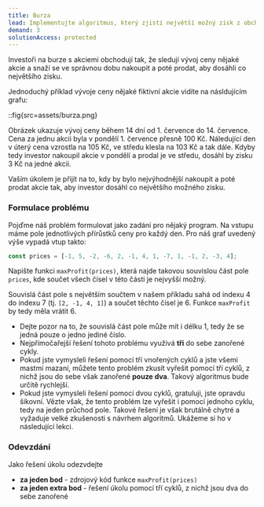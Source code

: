 ```yaml
---
title: Burza
lead: Implementujte algoritmus, který zjistí největší možný zisk z obchodování s akciemi.
demand: 3
solutionAccess: protected
---
```


Investoři na burze s akciemi obchodují tak, že sledují vývoj ceny nějaké akcie a snaží se ve správnou dobu nakoupit a poté prodat, aby dosáhli co největšího zisku. 

Jednoduchý příklad vývoje ceny nějaké fiktivní akcie vidíte na násldujícím grafu:

::fig{src=assets/burza.png}

Obrázek ukazuje vývoj ceny během 14 dní od 1. července do 14. července. Cena za jednu akcii byla v pondělí 1. července přesně 100 Kč. Náledující den v úterý cena vzrostla na 105 Kč, ve středu klesla na 103 Kč a tak dále. Kdyby tedy investor nakoupil akcie v pondělí a prodal je ve středu, dosáhl by zisku 3 Kč na jedné akcii.

Vaším úkolem je přijít na to, kdy by bylo nejvýhodnější nakoupit a poté prodat akcie tak, aby investor dosáhl co největšího možného zisku. 

### Formulace problému

Pojďme náš problém formulovat jako zadání pro nějaký program. Na vstupu máme pole jednotlivých přírůstků ceny pro každý den. Pro náš graf uvedený výše vypadá vtup takto:

```js
const prices = [-1, 5, -2, -6, 2, -1, 4, 1, -7, 1, -1, 2, -3, 4];
```

Napište funkci `maxProfit(prices)`, která najde takovou souvislou část pole `prices`, kde součet všech čísel v této části je nejvyšší možný. 

Souvislá část pole s největším součtem v našem příkladu sahá od indexu 4 do indexu 7 (tj. `[2, -1, 4, 1]`) a součet těchto čísel je 6. Funkce `maxProfit` by tedy měla vrátit 6.

- Dejte pozor na to, že souvislá část pole může mít i délku 1, tedy že se jedná pouze o jedno jediné číslo.
- Nejpřímočařejší řešení tohoto problému využivá **tři** do sebe zanořené cykly. 
- Pokud jste vymysleli řešení pomocí tří vnořených cyklů a jste všemi mastmí mazaní, můžete tento problém zkusít vyřešit pomocí tří cyklů, z nichž jsou do sebe však zanořené **pouze dva**. Takový algoritmus bude určitě rychlejší.
- Pokud jste vymysleli řešení pomocí dvou cyklů, gratuluji, jste opravdu šikovní. Vězte však, že tento problém lze vyřešit i pomocí jednoho cyklu, tedy na jeden průchod pole. Takové řešení je však brutálně chytré a vyžaduje velké zkušenosti s návrhem algoritmů. Ukážeme si ho v následující lekci.

### Odevzdání

Jako řešení úkolu odezvdejte 

- **za jeden bod** - zdrojový kód funkce `maxProfit(prices)`
- **za jeden extra bod** - řešení úkolu pomocí tří cyklů, z nichž jsou dva do sebe zanořené
